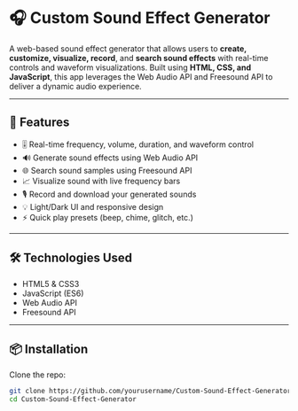 # 🎧 Custom Sound Effect Generator

A web-based sound effect generator that allows users to **create, customize, visualize, record**, and **search sound effects** with real-time controls and waveform visualizations. Built using **HTML, CSS, and JavaScript**, this app leverages the Web Audio API and Freesound API to deliver a dynamic audio experience.

---

## 🚀 Features

- 🎚️ Real-time frequency, volume, duration, and waveform control
- 🔊 Generate sound effects using Web Audio API
- 🌐 Search sound samples using Freesound API
- 📈 Visualize sound with live frequency bars
- 🎙️ Record and download your generated sounds
- 💡 Light/Dark UI and responsive design
- ⚡ Quick play presets (beep, chime, glitch, etc.)

---

## 🛠️ Technologies Used

- HTML5 & CSS3
- JavaScript (ES6)
- Web Audio API
- Freesound API

---

## 📦 Installation

Clone the repo:
```bash
git clone https://github.com/yourusername/Custom-Sound-Effect-Generator.git
cd Custom-Sound-Effect-Generator
